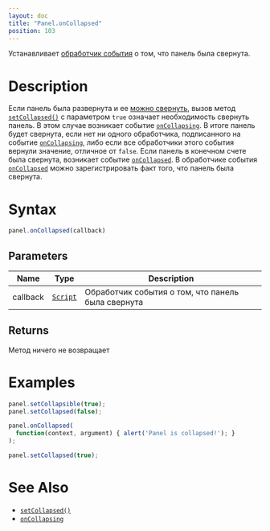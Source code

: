 ```yaml
---
layout: doc
title: "Panel.onCollapsed"
position: 103
---
```


Устанавливает [обработчик события](../../../Core/Script/) о том, что панель была свернута.

# Description

Если панель была развернута и ее [можно свернуть](../Panel.getCollapsible/), вызов метод [`setCollapsed()`](../Panel.setCollapsed/)
с параметром `true` означает необходимость свернуть панель. В этом случае возникает событие [`onCollapsing`](../Panel.onCollapsing/).
В итоге панель будет свернута, если нет ни одного обработчика, подписанного на событие [`onCollapsing`](../Panel.onCollapsing/),
либо если все обработчики этого события вернули значение, отличное от `false`. Если панель в конечном счете была свернута,
возникает событие [`onCollapsed`](../Panel.onCollapsed/). В обработчике события [`onCollapsed`](../Panel.onCollapsed/)
можно зарегистрировать факт того, что панель была свернута.

# Syntax

```js
panel.onCollapsed(callback)
```

## Parameters

|Name|Type|Description|
|----|----|-----------|
|callback|[`Script`](../../../Core/Script/)|Обработчик события о том, что панель была свернута|

## Returns

Метод ничего не возвращает

# Examples

```js
panel.setCollapsible(true);
panel.setCollapsed(false);

panel.onCollapsed(
  function(context, argument) { alert('Panel is collapsed!'); }
);

panel.setCollapsed(true);
```

# See Also

* [`setCollapsed()`](../Panel.setCollapsed/)
* [`onCollapsing`](../Panel.onCollapsing/)
